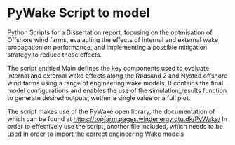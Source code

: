 # PyWake Script to model

Python Scripts for a Dissertation report, focusing on the optmisation of Offshore wind farms, evalauting the effects of internal and external wake propagation on performance, and implementing a possible mitigation strategy to reduce these effects.

The script entitled Main defines the key components used to evaluate internal and external wake effects along the Rødsand 2 and Nysted offshore wind farms using a range of engineering wake models. It contains the final model configurations and enables the use of the simulation_results function to generate desired outputs, wether a single value or a full plot.

The script makes use of the PyWake open library, the documentation of which can be found at https://topfarm.pages.windenergy.dtu.dk/PyWake/
In order to effectively use the script, another file included, which needs to be used in order to import the correct engineering Wake models
